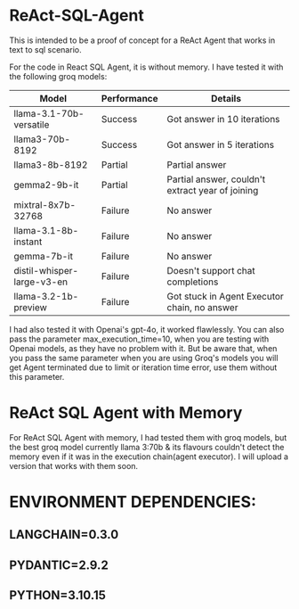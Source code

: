 # ReAct-SQL-Agent

This is intended to be a proof of concept for a ReAct Agent that works in text to sql scenario.

For the code in React SQL Agent, it is without memory. I have tested it with the following groq models:

| Model | Performance | Details |
|-------|-------------|---------|
| llama-3.1-70b-versatile | Success | Got answer in 10 iterations |
| llama3-70b-8192 | Success | Got answer in 5 iterations |
| llama3-8b-8192 | Partial | Partial answer |
| gemma2-9b-it | Partial | Partial answer, couldn't extract year of joining |
| mixtral-8x7b-32768 | Failure | No answer |
| llama-3.1-8b-instant | Failure | No answer |
| gemma-7b-it | Failure | No answer |
| distil-whisper-large-v3-en | Failure | Doesn't support chat completions |
| llama-3.2-1b-preview | Failure | Got stuck in Agent Executor chain, no answer |

I had also tested it with Openai's gpt-4o, it worked flawlessly. You can also pass the parameter max_execution_time=10, when you are testing with Openai models, as they have no problem with it. But be aware that, when you pass the same parameter when you are using Groq's models you will get Agent terminated due to limit or iteration time error, use them without this parameter.

#  ReAct SQL Agent with Memory

For ReAct SQL Agent with memory, I had tested them with groq models, but the best groq model currently llama 3:70b & its flavours couldn't detect the memory even if it was in the execution chain(agent executor). I will upload a version that works with them soon.

# ENVIRONMENT DEPENDENCIES:

## LANGCHAIN=0.3.0
## PYDANTIC=2.9.2
## PYTHON=3.10.15
